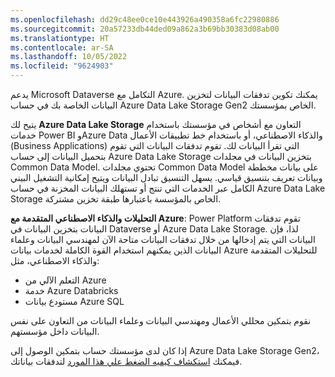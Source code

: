 ```yaml
---
ms.openlocfilehash: dd29c48ee0ce10e443926a490358a6fc22980886
ms.sourcegitcommit: 20a57233db44ded09a862a3b69bb30383d08ab00
ms.translationtype: HT
ms.contentlocale: ar-SA
ms.lasthandoff: 10/05/2022
ms.locfileid: "9624903"
---
```

يدعم Microsoft Dataverse التكامل مع Azure. يمكنك تكوين تدفقات البيانات لتخزين البيانات الخاصة بك في حساب Azure Data Lake Storage Gen2 الخاص بمؤسستك.

يتيح لك **Azure Data Lake Storage** التعاون مع أشخاص في مؤسستك باستخدام خدمات Power BI وAzure Data والذكاء الاصطناعي، أو باستخدام خط تطبيقات الأعمال (Business Applications) التي تقرأ البيانات لك. تقوم تدفقات البيانات التي تقوم بتحميل البيانات إلى حساب Azure Data Lake Storage بتخزين البيانات في مجلدات Common Data Model. تحتوي مجلدات Common Data Model على بيانات مخططة وبيانات تعريف بتنسيق قياسي. يسهل التنسيق تبادل البيانات ويتيح إمكانية التشغيل البيني الكامل عبر الخدمات التي تنتج أو تستهلك البيانات المخزنة في حساب Azure Data Lake Storage الخاص بالمؤسسة باعتبارها طبقة تخزين مشتركة.

**التحليلات والذكاء الاصطناعي المتقدمة مع Azure**: Power Platform تقوم تدفقات البيانات بتخزين البيانات في Dataverse أو Azure Data Lake Storage. لذا، فإن البيانات التي يتم إدخالها من خلال تدفقات البيانات متاحة الآن لمهندسي البيانات وعلماء البيانات الذين يمكنهم استخدام القوة الكاملة لخدمات بيانات Azure للتحليلات المتقدمة والذكاء الاصطناعي، مثل:

- التعلم الآلي من Azure
- خدمة Azure Databricks
- مستودع بيانات Azure SQL

نقوم بتمكين محللي الأعمال ومهندسي البيانات وعلماء البيانات من التعاون على نفس البيانات داخل مؤسستهم.

إذا كان لدى مؤسستك حساب بتمكين الوصول إلى Azure Data Lake Storage Gen2، فيمكنك [استكشاف كيفيه الضغط علي هذا المورد](/power-query/dataflows/create-use/?azure-portal=true) لتدفقات بياناتك.

